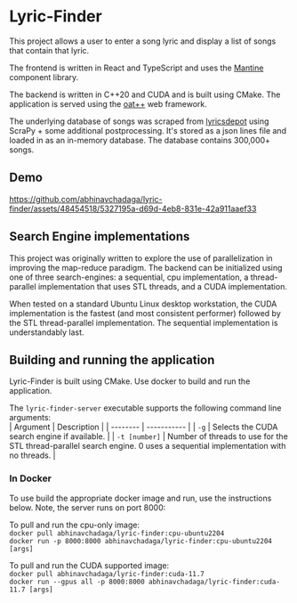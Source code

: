 # Lyric-Finder

This project allows a user to enter a song lyric and display a list of songs that contain that lyric.

The frontend is written in React and TypeScript and uses the [Mantine](https://mantine.dev) component library.

The backend is written in C++20 and CUDA and is built using CMake. The application is served using the [oat++](https://oatpp.io) web framework.

The underlying database of songs was scraped from [lyricsdepot](http://www.lyricsdepot.com) using ScraPy + some additional postprocessing. It's stored as a json lines file and loaded in as an in-memory database. The database contains 300,000+ songs.

## Demo

https://github.com/abhinavchadaga/lyric-finder/assets/48454518/5327195a-d69d-4eb8-831e-42a911aaef33

## Search Engine implementations

This project was originally written to explore the use of parallelization in improving the map-reduce paradigm. The backend can be initialized using one of three search-engines: a sequential, cpu implementation, a thread-parallel implementation that uses STL threads, and a CUDA implementation.

When tested on a standard Ubuntu Linux desktop workstation, the CUDA implementation is the fastest (and most consistent performer) followed by the STL thread-parallel implementation. The sequential implementation is understandably last.

## Building and running the application

Lyric-Finder is built using CMake. Use docker to build and run the application.

The `lyric-finder-server` executable supports the following command line arguments: \
| Argument | Description |
| -------- | ----------- |
| `-g` | Selects the CUDA search engine if available. |
| `-t [number]` | Number of threads to use for the STL thread-parallel search engine. 0 uses a sequential implementation with no threads. |

### In Docker

To use build the appropriate docker image and run, use the instructions below. Note, the server runs on port 8000:

To pull and run the cpu-only image: \
`docker pull abhinavchadaga/lyric-finder:cpu-ubuntu2204`\
`docker run -p 8000:8000 abhinavchadaga/lyric-finder:cpu-ubuntu2204 [args]`

To pull and run the CUDA supported image: \
`docker pull abhinavchadaga/lyric-finder:cuda-11.7`\
`docker run --gpus all -p 8000:8000 abhinavchadaga/lyric-finder:cuda-11.7 [args]`
